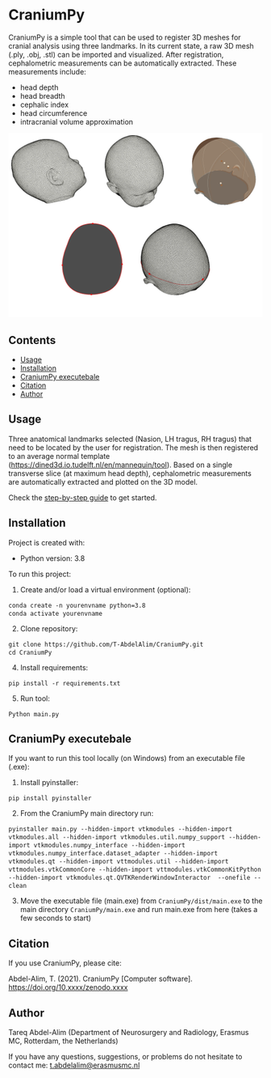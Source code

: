 # CraniumPy

CraniumPy is a simple tool that can be used to register 3D meshes for cranial analysis using three landmarks. In its current state, a raw 3D mesh (.ply, .obj, .stl) can be imported and visualized. After registration, cephalometric measurements can be automatically extracted. These measurements include:
- head depth
- head breadth
- cephalic index
- head circumference
- intracranial volume approximation

![Reconstruction](resources/CraniumPy_info.png)

## Contents
  * [Usage](#usage)
  * [Installation](#installation)
  * [CraniumPy executebale](#craniumpy-executebale)
  * [Citation](#citation)
  * [Author](#author)

## Usage
Three anatomical landmarks  selected (Nasion, LH tragus, RH tragus) that need to be located by the user for registration. The mesh is then registered to an average normal template (https://dined3d.io.tudelft.nl/en/mannequin/tool). 
Based on a single transverse slice (at maximum head depth), cephalometric measurements are automatically extracted and plotted on the 3D model. 

Check the [step-by-step guide](/resources/documentation.pdf) to get started.

## Installation
Project is created with:
* Python version: 3.8

To run this project:
1. Create and/or load a virtual environment (optional):
```
conda create -n yourenvname python=3.8
conda activate yourenvname
```
2. Clone repository:
```
git clone https://github.com/T-AbdelAlim/CraniumPy.git
cd CraniumPy
```
4. Install requirements:
```
pip install -r requirements.txt
```

5. Run tool:
```
Python main.py
```

## CraniumPy executebale
If you want to run this tool locally (on Windows) from an executable file (.exe):

1. Install pyinstaller:
```
pip install pyinstaller
```

2. From the CraniumPy main directory run:
```
pyinstaller main.py --hidden-import vtkmodules --hidden-import vtkmodules.all --hidden-import vtkmodules.util.numpy_support --hidden-import vtkmodules.numpy_interface --hidden-import vtkmodules.numpy_interface.dataset_adapter --hidden-import vtkmodules.qt --hidden-import vttmodules.util --hidden-import vttmodules.vtkCommonCore --hidden-import vttmodules.vtkCommonKitPython --hidden-import vtkmodules.qt.QVTKRenderWindowInteractor  --onefile --clean
```

3. Move the executable file (main.exe) from ```CraniumPy/dist/main.exe``` to the main directory ```CraniumPy/main.exe``` and run main.exe from here (takes a few seconds to start)


## Citation
If you use CraniumPy, please cite:

Abdel-Alim, T. (2021). CraniumPy [Computer software]. https://doi.org/10.xxxx/zenodo.xxxx

## Author
Tareq Abdel-Alim (Department of Neurosurgery and Radiology, Erasmus MC, Rotterdam, the Netherlands)

If you have any questions, suggestions, or problems do not hesitate to contact me:
t.abdelalim@erasmusmc.nl
